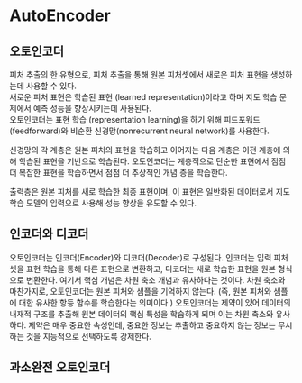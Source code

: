 # AutoEncoder

## 오토인코더
피처 추출의 한 유형으로, 피처 추출을 통해 원본 피처셋에서 새로운 피처 표현을 생성하는데 사용할 수 있다.  
새로운 피처 표현은 학습된 표현 (learned representation)이라고 하며 지도 학습 문제에서 예측 성능을 향상시키는데 사용된다.  
오토인코더는 표현 학습 (representation learning)을 하기 위해 피드포워드(feedforward)와 비순환 신경망(nonrecurrent neural network)를 사용한다.  

신경망의 각 계층은 원본 피처의 표현을 학습하고 이어지는 다음 계층은 이전 계층에 의해 학습된 표현을 기반으로 학습된다. 오토인코더는 계층적으로 단순한 표현에서 점점 더 복잡한 표현을 학습하면서 점점 더 추상적인 개념 층을 학습한다.

출력층은 원본 피처를 새로 학습한 최종 표현이며, 이 표현은 일반화된 데이터로서 지도 학습 모델의 입력으로 사용해 성능 향상을 유도할 수 있다.

## 인코더와 디코더
오토인코더는 인코더(Encoder)와 디코더(Decoder)로 구성된다.
인코더는 입력 피처셋을 표현 학습을 통해 다른 표현으로 변환하고, 디코더는 새로 학습한 표현을 원본 형식으로 변환한다. 여기서 핵심 개념은 차원 축소 개념과 유사하다는 것이다. 차원 축소와 마찬가지로, 오토인코더는 원본 피처와 샘플을 기억하지 않는다.  (즉, 원본 피처와 샘플에 대한 유사한 항등 함수를 학습한다는 의미이다.)
오토인코더는 제약이 있어  데이터의 내재적 구조를 추출해 원본 데이터의 핵심 특성을 학습하게 되며 이는 차원 축소와 유사하다. 제약은 매우 중요한 속성인데, 중요한 정보는 추출하고 중요하지 않는 정보는 무시하는 것을 지능적으로 선택하도록 강제한다.


## 과소완전 오토인코더

<!--stackedit_data:
eyJoaXN0b3J5IjpbLTM2MzY2NTY4NCwyMDgzMDUzOTgxLDIxMz
ExNjk2NjNdfQ==
-->